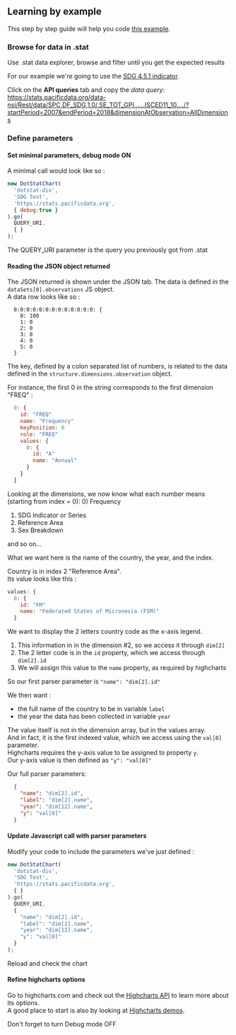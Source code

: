 ## Learning by example

This step by step guide will help you code [this example](https://pacificcommunity.github.io/dotstatcharts/example.html).

### Browse for data in .stat
Use .stat data explorer, browse and filter until you get the expected results

For our example we're going to use the [SDG 4.5.1 indicator](https://stats.pacificdata.org/data-explorer/#/vis?locale=en&endpointId=disseminate&agencyId=SPC&code=DF_SDG&version=1.0&activeFilterId=SERIES&viewerId=BarChart&data=.SE_ACS_ELECT..........&startPeriod=2007&endPeriod=2018).

Click on the __API queries__ tab and copy the _data query_:  
https://stats.pacificdata.org/data-nsi/Rest/data/SPC,DF_SDG,1.0/.SE_TOT_GPI......ISCED11_10..../?startPeriod=2007&endPeriod=2018&dimensionAtObservation=AllDimensions

### Define parameters
#### Set minimal parameters, debug mode ON

A minimal call would look like so :
```js
new DotStatChart(
  'dotstat-div',
  'SDG Test',
  'https://stats.pacificdata.org',
  { debug:true }
).go(
  QUERY_URI,
  { }
);
```

The QUERY_URI parameter is the query you previously got from .stat

#### Reading the JSON object returned
The JSON returned is shown under the JSON tab.
The data is defined in the `dataSets[0].observations` JS object.  
A data row looks like so :
```
  0:0:0:0:0:0:0:0:0:0:0:0:0: {
    0: 100
    1: 0
    2: 0
    3: 0
    4: 0
    5: 0
  }
```

The key, defined by a colon separated list of numbers, is related to the data defined in the `structure.dimensions.observation` object.

For instance, the first 0 in the string corresponds to the first dimension "FREQ" :
```js
  0: {
    id: "FREQ"
    name: "Frequency"
    keyPosition: 0
    role: "FREQ"
    values: {
      0: {
        id: "A"
        name: "Annual"
      }
    }
  }
```

Looking at the dimensions, we now know what each number means (starting from index = 0):
0) Frequency
1) SDG Indicator or Series
2) Reference Area
3) Sex Breakdown

and so on...

What we want here is the name of the country, the year, and the index.

Country is in index 2 "Reference Area".  
Its value looks like this :
```js
values: {
  0: {
    id: "FM"
    name: "Federated States of Micronesia (FSM)"
  }
```

We want to display the 2 letters country code as the x-axis legend.
1) This information in in the dimension #2, so we access it through `dim[2]`
2) The 2 letter code is in the `id` property, which we access through `dim[2].id`
3) We will assign this value to the `name` property, as required by highcharts

So our first parser parameter is `"name": "dim[2].id"`

We then want :
- the full name of the country to be in variable `label`
- the year the data has been collected in variable `year`

The value itself is not in the dimension array, but in the values array.  
And in fact, it is the first indexed value, which we access using the `val[0]` parameter.  
Highcharts requires the y-axis value to be assigned to property `y`.  
Our y-axis value is then defined as `"y": "val[0]"`

Our full parser parameters:
```json
  {
    "name": "dim[2].id",
    "label": "dim[2].name",
    "year": "dim[12].name",
    "y": "val[0]"
  }
```

#### Update Javascript call with parser parameters
Modify your code to include the parameters we've just defined :
```js
new DotStatChart(
  'dotstat-div',
  'SDG Test',
  'https://stats.pacificdata.org',
  { }
).go(
  QUERY_URI,
  {
    "name": "dim[2].id",
    "label": "dim[2].name",
    "year": "dim[12].name",
    "y": "val[0]"
  }
);
```

Reload and check the chart

#### Refine highcharts options
Go to highcharts.com and check out the [Highcharts API](https://api.highcharts.com/highcharts/) to learn more about its options.  
A good place to start is also by looking at [Highcharts demos](https://www.highcharts.com/demo).

Don't forget to turn Debug mode OFF
